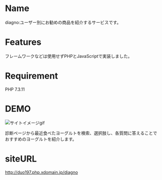 # Name
diagno:ユーザー別にお勧めの商品を紹介するサービスです。 
 
# Features
 
フレームワークなどは使用せずPHPとJavaScriptで実装しました。
 
# Requirement
 
PHP 7.3.11
 
# DEMO
 
![サイトイメージgif](https://user-images.githubusercontent.com/67030141/92844641-0b5d8d80-f421-11ea-9684-c84fadf74af2.gif)

診断ページから最近食べたヨーグルトを検索、選択肢し、各質問に答えることでおすすめのヨーグルトを紹介します。
 
# siteURL

http://duo197.php.xdomain.jp/diagno
 
 

 
